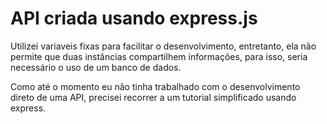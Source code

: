 # API criada usando express.js

Utilizei variaveis fixas para facilitar o desenvolvimento, entretanto, ela não permite que duas instâncias compartilhem informações, para isso, seria necessário o uso de um banco de dados.

Como até o momento eu não tinha trabalhado com o desenvolvimento direto de uma API, precisei recorrer a um tutorial simplificado usando express.